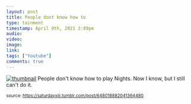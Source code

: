 ```yaml
---
layout: post
title: People dont know how to 
type: tainment
timestamp: April 9th, 2021 2:09pm
audio: 
video: 
image: 
link: 
tags: ["Youtube"]
comments: true
---
```


[![thumbnail](http://i3.ytimg.com/vi/hTkt4Kd1MLI/hqdefault.jpg)](https://www.youtube.com/watch?v=hTkt4Kd1MLI)
People don't know how to play Nights.  Now I know, but I still can't do it.
  
<small>source: https://saturdayxiii.tumblr.com/post/648018882041364480</small>